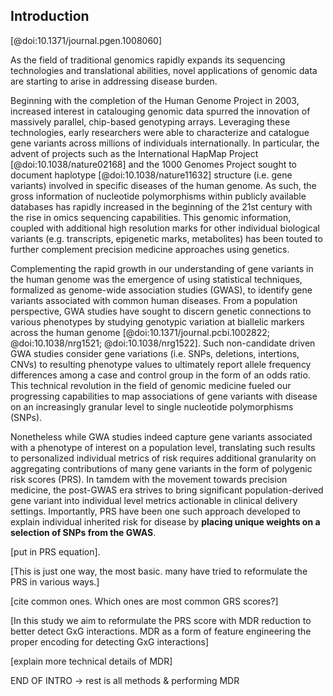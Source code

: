 ## Introduction

[@doi:10.1371/journal.pgen.1008060]

As the field of traditional genomics rapidly expands its sequencing technologies and translational abilities, novel applications of genomic data are starting to arise in addressing disease burden. 

Beginning with the completion of the Human Genome Project in 2003, increased interest in
catalouging genomic data spurred the innovation of massively parallel, chip-based genotyping
arrays. 
Leveraging these technologies, early researchers were able to characterize and catalogue gene variants across millions of individuals internationally.
In particular, the advent of projects such as the International HapMap Project [@doi:10.1038/nature02168] and the 1000 Genomes Project sought to document haplotype [@doi:10.1038/nature11632] structure (i.e. gene variants) involved in specific diseases of the human genome.
As such, the gross information of nucleotide polymorphisms within publicly available databases has rapidly increased in the beginning of the 21st century with the rise in omics sequencing capabilities.
This genomic information, coupled with additional high resolution marks for other individual biological variants (e.g. transcripts, epigenetic marks, metabolites) has been touted to further complement precision medicine approaches using genetics.

Complementing the rapid growth in our understanding of gene variants in the human genome was the emergence of using statistical techniques, formalized as genome-wide association studies (GWAS), to identify gene variants associated with common human diseases.
From a population perspective, GWA studies have sought to discern genetic connections to various phenotypes by studying genotypic variation at biallelic markers across the human genome [@doi:10.1371/journal.pcbi.1002822; @doi:10.1038/nrg1521; @doi:10.1038/nrg1522].
Such non-candidate driven GWA studies consider gene variations (i.e. SNPs, deletions, intertions, CNVs) to resulting phenotype values to ultimately report allele frequency differences among a case and control group in the form of an odds ratio.
This technical revolution in the field of genomic medicine fueled our progressing capabilities to map associations of gene variants with disease on an increasingly granular level to single nucleotide polymorphisms (SNPs). 

Nonetheless while GWA studies indeed capture gene variants associated with a phenotype of interest on a population level, translating such results to personalized individual metrics of risk requires additional granularity on aggregating contributions of many gene variants in the form of polygenic risk scores (PRS).
In tamdem with the movement towards precision medicine, the post-GWAS era strives to bring significant population-derived gene variant into individual level metrics actionable in clinical delivery settings.
Importantly, PRS have been one such approach developed to explain individual inherited risk for disease by __placing unique weights on a selection of SNPs from the GWAS__.

[put in PRS equation]. 

[This is just one way, the most basic. many have tried to reformulate the PRS in various ways.]

[cite common ones. Which ones are most common GRS scores?]


[In this study we aim to reformulate the PRS score with MDR reduction to better detect GxG
interactions. MDR as a form of feature engineering the proper encoding for detecting GxG
interactions]

[explain more technical details of MDR]

END OF INTRO -> rest is all methods & performing MDR
